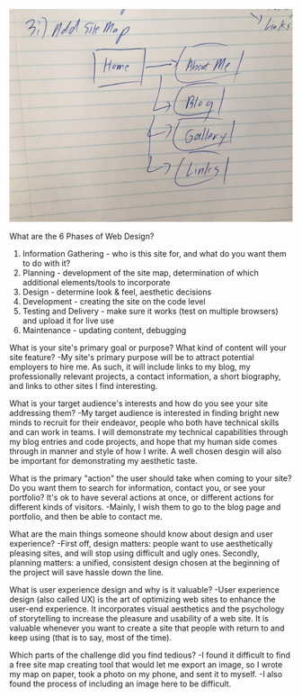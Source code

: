 ![This is the image alt text!](/week-2/imgs/site-map.jpg "My Site Map")

What are the 6 Phases of Web Design?
1) Information Gathering - who is this site for, and what do you want them to do with it?
2) Planning - development of the site map, determination of which additional elements/tools to incorporate
3) Design - determine look & feel, aesthetic decisions
4) Development - creating the site on the code level
5) Testing and Delivery - make sure it works (test on multiple browsers) and upload it for live use
6) Maintenance - updating content, debugging

What is your site's primary goal or purpose? What kind of content will your site feature?
-My site's primary purpose will be to attract potential employers to hire me. As such, it will include links to my blog, my professionally relevant projects, a contact information, a short biography, and links to other sites I find interesting.

What is your target audience's interests and how do you see your site addressing them?
-My target audience is interested in finding bright new minds to recruit for their endeavor, people who both have technical skills and can work in teams. I will demonstrate my technical capabilities through my blog entries and code projects, and hope that my human side comes through in manner and style of how I write. A well chosen desgin will also be important for demonstrating my aesthetic taste.

What is the primary "action" the user should take when coming to your site?
Do you want them to search for information, contact you, or see your portfolio?
It's ok to have several actions at once, or different actions for different kinds of visitors.
-Mainly, I wish them to go to the blog page and portfolio, and then be able to contact me.

What are the main things someone should know about design and user experience?
-First off, design matters: people want to use aesthetically pleasing sites, and will stop using difficult and ugly ones. Secondly, planning matters: a unified, consistent design chosen at the beginning of the project will save hassle down the line.

What is user experience design and why is it valuable?
-User experience design (also called UX) is the art of optimizing web sites to enhance the user-end experience. It incorporates visual aesthetics and the psychology of storytelling to increase the pleasure and usability of a web site. It is valuable whenever you want to create a site that people with return to and keep using (that is to say, most of the time).

Which parts of the challenge did you find tedious?
-I found it difficult to find a free site map creating tool that would let me export an image, so I wrote my map on paper, took a photo on my phone, and sent it to myself.
-I also found the process of including an image here to be difficult.